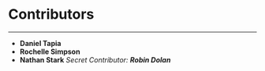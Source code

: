 Contributors
============

---

* **Daniel Tapia**
* **Rochelle Simpson**
* **Nathan Stark**
*Secret Contributor: **Robin Dolan***